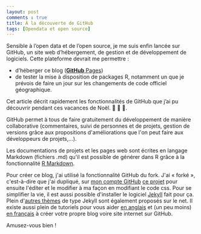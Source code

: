 ```yaml
---
layout: post
comments : true
title: À la découverte de GitHub
tags: [Opendata et open source]
---
```


Sensible à l’open data et de l’open source, je me suis enfin lancée sur GitHub, un site web d’hébergement, de gestion et de développement de logiciels. Cette plateforme devrait me permettre : 

-	d’héberger ce blog ([**GitHub** Pages](https://pages.github.com/)) 
-	de tester la mise à disposition de packages R, notamment un que je prévois de faire un jour sur les changements de code officiel géographique. 


Cet article décrit rapidement les fonctionnalités de GitHub que j’ai pu découvrir pendant ces vacances de Noël. :christmas_tree: :gift: :santa:. 
<!--break-->
GitHub permet à tous de faire gratuitement du développement de manière collaborative (commentaires, suivi de personnes et de projets, gestion de versions grâce aux propositions d'améliorations que l'on peut faire aux développeurs de projets,...).

Les documentations de projets et les pages web sont écrites en langage Markdown (fichiers .md) qu'il est possible de générer dans R grâce à la fonctionnalité [R Markdown](http://rmarkdown.rstudio.com/). 

Pour créer ce blog, j'ai utilisé la fonctionnalité GitHub du fork. J'ai « forké », c'est-à-dire que j'ai dupliqué, sur [mon compte GitHub](https://github.com/antuki/) [ce projet](https://github.com/barryclark/jekyll-now) pour ensuite l'éditer et le modifier à ma façon en modifiant le code css. Pour se simplifier la vie, il est aussi possible d'installer le logiciel [Jekyll](https://jekyllrb.com/docs/installation/) fait pour ça. Plein d'[autres thèmes](https://drjekyllthemes.github.io/)  de type Jekyll sont également proposés sur le net. Il existe aussi plein de tutoriels pour vous aider [en anglais](http://andysouth.github.io/)  et (un peu moins) [en français](http://www.nicoespeon.com/fr/2013/04/faire-son-blog-avec-jekyll/) à créer votre propre blog voire site internet sur GitHub.

Amusez-vous bien ! 




